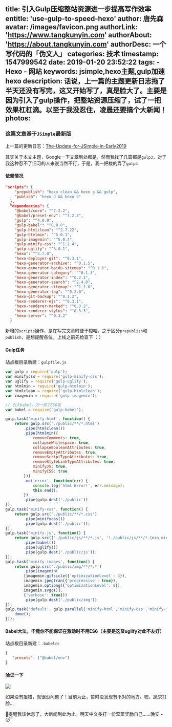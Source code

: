 title: 引入Gulp压缩整站资源进一步提高写作效率
entitle: 'use-gulp-to-speed-hexo'
author: 唐先森
avatar: /images/favicon.png
authorLink: 'https://www.tangkunyin.com'
authorAbout: 'https://about.tangkunyin.com'
authorDesc: 一个写代码的「伪文人」
categories: 技术
timestamp: 1547999542
date: 2019-01-20 23:52:22
tags: 
	- Hexo
	- 网站
keywords: jsimple,hexo主题,gulp加速hexo
description: 话说，上一篇的主题更新日志拖了半天还没有写完，这又开始写了，真是脸大了。主要是因为引入了gulp操作，把整站资源压缩了，试了一把效果杠杠滴。以至于我没忍住，凌晨还要搞个大新闻！
photos:
---

### 这篇文章基于`JSimple`最新版

上一篇的更新日志：[The-Update-for-JSimple-in-Early2019](https://shuoit.net/tech-notes/the-update-for-jsimple-in-early2019-1547728233.html)

其实关于本文主题，Google一下文章到处都是，然而我找了几篇都是`gulp3`，对于我这种忍不了旧习的人来说当然不行，于是，我一把梭的弄了`gulp4`

#### 依赖情况

```json
"scripts": {
    "prepublish": "hexo clean && hexo g && gulp",
    "publish": "hexo d && hexo b"
  },
  "dependencies": {
    "@babel/core": "^7.2.2",
    "@babel/preset-env": "^7.2.3",
    "gulp": "^4.0.0",
    "gulp-babel": "^8.0.0",
    "gulp-htmlclean": "^2.7.22",
    "gulp-htmlmin": "^5.0.1",
    "gulp-imagemin": "^5.0.3",
    "gulp-minify-css": "^1.2.4",
    "gulp-uglify": "^3.0.1",
    "hexo": "^3.7.0",
    "hexo-deployer-git": "^0.3.1",
    "hexo-generator-archive": "^0.1.5",
    "hexo-generator-baidu-sitemap": "^0.1.6",
    "hexo-generator-category": "^0.1.3",
    "hexo-generator-index": "^0.2.1",
    "hexo-generator-search": "^2.4.0",
    "hexo-generator-sitemap": "^1.2.0",
    "hexo-generator-tag": "^0.2.0",
    "hexo-git-backup": "^0.1.2",
    "hexo-renderer-ejs": "^0.3.1",
    "hexo-renderer-marked": "^0.3.2",
    "hexo-renderer-stylus": "^0.3.3",
    "hexo-server": "^0.3.2"
  }
```

新增的`scripts`操作，是在写完文章时便于梭哈。之于区分`prepublish`和`publish`，是想提醒各位，上线之前先检查下 ：）

#### Gulp任务

站点根目录新建：`gulpfile.js`

```javascript
var gulp = require('gulp');
var minifycss = require('gulp-minify-css');
var uglify = require('gulp-uglify');
var htmlmin = require('gulp-htmlmin');
var htmlclean = require('gulp-htmlclean');
var imagemin = require('gulp-imagemin');

// 引入babel，万一用了ES6呢
var babel = require('gulp-babel');

gulp.task('minify-html', function() {
    return gulp.src('./public/**/*.html')
        .pipe(htmlclean())
        .pipe(htmlmin({
            removeComments: true,
            collapseWhitespace: true,
            collapseBooleanAttributes: true,
            removeEmptyAttributes: true,
            removeScriptTypeAttributes: true,
            removeStyleLinkTypeAttributes: true,
            minifyJS: true,
            minifyCSS: true
        }))
        .on('error', function(err) {
            console.log('html Error!', err.message);
            this.end();
        })
        .pipe(gulp.dest('./public'))
});
gulp.task('minify-css', function() {
    return gulp.src('./public/**/*.css')
        .pipe(minifycss())
        .pipe(gulp.dest('./public'));
});
gulp.task('minify-js', function() {
    return gulp.src(['./public/js/**/*.js', '!./public/js/**/*.{min,mini}.js'])
        .pipe(babel())
        .pipe(uglify())
        .pipe(gulp.dest('./public/js'));
});
gulp.task('minify-images', function() {
    return gulp.src('./public/img/**/*.*')
        .pipe(imagemin(
        [imagemin.gifsicle({'optimizationLevel': 3}),
        imagemin.jpegtran({'progressive': true}),
        imagemin.optipng({'optimizationLevel': 8}),
        imagemin.svgo()],
        {'verbose': true}))
        .pipe(gulp.dest('./public/img'))
});
gulp.task('default', gulp.parallel('minify-html','minify-css','minify-js','minify-images', function(done){
    done();
}));
```
 
 
####  Babel大法，毕竟你不能保证在激动时不用ES6（主要是这货uglify对此不友好）
 
 站点根目录新建：`.babelrc`
 
 ```json
 {
    "presets": ["@babel/env"]
 }
 ```
 
 
#### 验证一下

![](/img/2019/15480009042280.jpg)

如果没有报错，就很没问题了！目前为止，暂时没发现有不对的地方。嗯，跪求打脸...

👀️提醒我该休息了，大新闻到此为止。明天中文多打一份荤菜奖励自己......晚安 ~ 😴️


